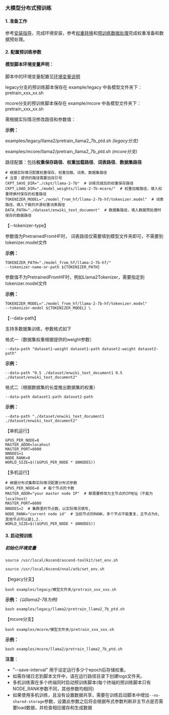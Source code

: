 ### 大模型分布式预训练

#### 1. 准备工作

参考[安装指导](../../../features/install_guide.md)，完成环境安装，参考[权重转换](../checkpoint_convert.md)和[预训练数据处理](pretrain_dataset.md)完成权重准备和数据预处理。

#### 2. 配置预训练参数

#### 模型脚本环境变量声明：
脚本中的环境变量配置见[环境变量说明](../../features/environment_variable.md)

legacy分支的预训练脚本保存在 example/legacy 中各模型文件夹下：pretrain_xxx_xx.sh

mcore分支的预训练脚本保存在 example/mcore 中各模型文件夹下：pretrain_xxx_xx.sh

需根据实际情况修改路径和参数值：

**示例：**

examples/legacy/llama2/pretrain_llama2_7b_ptd.sh *(legacy分支)*

examples/mcore/llama2/pretrain_llama2_7b_ptd.sh *(mcore分支)*

路径配置：包括**权重保存路径**、**权重加载路径**、**词表路径**、**数据集路径**

 ```shell
# 根据实际情况配置权重保存、权重加载、词表、数据集路径
# 注意：提供的路径需要加双引号
CKPT_SAVE_DIR="./ckpt/llama-2-7b"  # 训练完成后的权重保存路径
CKPT_LOAD_DIR="./model_weights/llama-2-7b-mcore/"  # 权重加载路径，填入权重转换时保存的权重路径
TOKENIZER_MODEL="./model_from_hf/llama-2-7b-hf/tokenizer.model"  # 词表路径，填入下载的开源权重词表路径
DATA_PATH="./dataset/enwiki_text_document"  # 数据集路径，填入数据预处理时保存的数据路径
 ```

【--tokenizer-type】 

参数值为PretrainedFromHF时， 词表路径仅需要填到模型文件夹即可，不需要到tokenizer.model文件

**示例：**

```shell 
TOKENIZER_PATH="./model_from_hf/llama-2-7b-hf/"
--tokenizer-name-or-path ${TOKENIZER_PATH}
```

参数值不为PretrainedFromHF时，例如Llama2Tokenizer，需要指定到tokenizer.model文件

**示例：**

```shell 
TOKENIZER_MODEL="./model_from_hf/llama-2-7b-hf/tokenizer.model"
--tokenizer-model ${TOKENIZER_MODEL} \
```


【--data-path】 

支持多数据集训练，参数格式如下

格式一（数据集权重根据提供的weight参数）

```shell 
--data-path "dataset1-weight dataset1-path dataset2-weight dataset2-path"
```

**示例：**

```shell 
--data-path "0.5 ./dataset/enwiki_text_document1 0.5 ./dataset/enwiki_text_document2"
```

格式二（根据数据集的长度推出数据集的权重）

```shell 
--data-path dataset1-path dataset2-path
```

**示例：**

```shell 
--data-path "./dataset/enwiki_text_document1 ./dataset/enwiki_text_document2"
```

【单机运行】 

```shell
GPUS_PER_NODE=8
MASTER_ADDR=locahost
MASTER_PORT=6000
NNODES=1  
NODE_RANK=0  
WORLD_SIZE=$(($GPUS_PER_NODE * $NNODES))
```

【多机运行】 

```shell
# 根据分布式集群实际情况配置分布式参数
GPUS_PER_NODE=8  # 每个节点的卡数
MASTER_ADDR="your master node IP"  # 都需要修改为主节点的IP地址（不能为localhost）
MASTER_PORT=6000
NNODES=2  # 集群里的节点数，以实际情况填写,
NODE_RANK="current node id"  # 当前节点的RANK，多个节点不能重复，主节点为0, 其他节点可以是1,2..
WORLD_SIZE=$(($GPUS_PER_NODE * $NNODES))
```


#### 3. 启动预训练

##### 初始化环境变量 

`source /usr/local/Ascend/ascend-toolkit/set_env.sh`

`source /usr/local/Ascend/nnal/atb/set_env.sh`

【legacy分支】

```shell
bash examples/legacy/模型文件夹/pretrain_xxx_xxx.sh
```

**示例：** *(以llama2-7B为例)*

```shell
bash examples/legacy/llama2/pretrain_llama2_7b_ptd.sh
```

【mcore分支】 

```shell
bash examples/mcore/模型文件夹/pretrain_xxx_xxx.sh
```

**示例：** 

```shell
bash examples/mcore/llama2/pretrain_llama2_7b_ptd.sh
```

**注意**：
- "--save-interval" 用于设定运行多少个epoch后存储权重。
- 如需存储日志到脚本文件中，请在运行路径目录下创建logs文件夹。
- 多机训练需在多个终端同时启动预训练脚本(每个终端的预训练脚本只有NODE_RANK参数不同，其他参数均相同)
- 如果使用多机训练，且没有设置数据共享，需要在训练启动脚本中增加`--no-shared-storage`参数，设置此参数之后将会根据布式参数判断非主节点是否需要load数据，并检查相应缓存和生成数据
